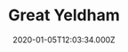 ---
date: 2020-01-05T12:03:34.000Z
title: Great Yeldham
latitude: 52.023124743798334
longitude: 0.561503965389022
category: checkin
---